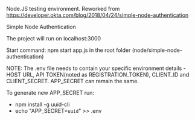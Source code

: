 Node.JS testing environment. Reworked from https://developer.okta.com/blog/2018/04/24/simple-node-authentication

Simple Node Authentication

The project will run on localhost:3000

Start command: 
npm start app.js in the root folder (node/simple-node-authentication)

NOTE: 
The .env file needs to contain your specific environment details - HOST URL, API TOKEN(noted as REGISTRATION_TOKEN), CLIENT_ID and CLIENT_SECRET. APP_SECRET can remain the same. 

To generate new APP_SECRET run:
- npm install -g uuid-cli
- echo "APP_SECRET=`uuid`" >> .env
